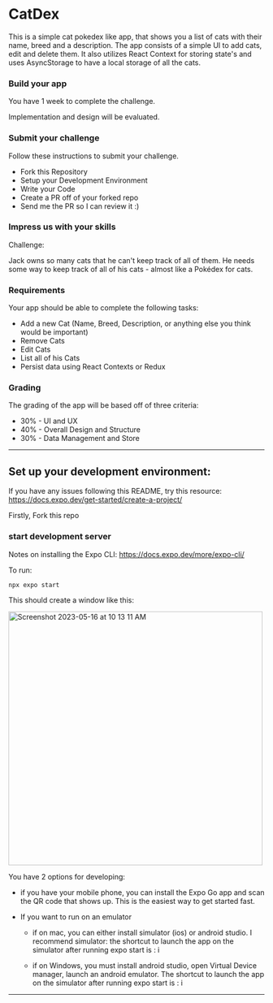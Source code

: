 # CatDex

This is a simple cat pokedex like app, that shows you a list of cats with their name, breed and a description. The app consists of a simple UI to add cats, edit and delete them. It also utilizes React Context for storing state's and uses AsyncStorage to have a local storage of all the cats.

### Build your app

You have 1 week to complete the challenge.

Implementation and design will be evaluated.

### Submit your challenge

Follow these instructions to submit your challenge.

-   Fork this Repository
-   Setup your Development Environment
-   Write your Code
-   Create a PR off of your forked repo
-   Send me the PR so I can review it :)

### Impress us with your skills

Challenge:

Jack owns so many cats that he can't keep track of all of them. He needs some way to keep track of all of his cats - almost like a Pokédex for cats.

### Requirements

Your app should be able to complete the following tasks:

-   Add a new Cat (Name, Breed, Description, or anything else you think would be important)
-   Remove Cats
-   Edit Cats
-   List all of his Cats
-   Persist data using React Contexts or Redux

### Grading

The grading of the app will be based off of three criteria:

-   30% - UI and UX
-   40% - Overall Design and Structure
-   30% - Data Management and Store

---

## Set up your development environment:

If you have any issues following this README, try this resource: https://docs.expo.dev/get-started/create-a-project/

Firstly, Fork this repo

### start development server

Notes on installing the Expo CLI: https://docs.expo.dev/more/expo-cli/

To run:

`npx expo start`

This should create a window like this:

<img width="500" alt="Screenshot 2023-05-16 at 10 13 11 AM" src="https://github.com/JasonLeviGoodison/CodingChallengeApp/assets/20760528/e24a44ff-f3b9-4bab-a1e5-ecd02f31ec7a">

You have 2 options for developing:

-   if you have your mobile phone, you can install the Expo Go app and scan the QR code that shows up.
    This is the easiest way to get started fast.
-   If you want to run on an emulator

    -   if on mac, you can either install simulator (ios) or android studio. I recommend simulator:
        the shortcut to launch the app on the simulator after running expo start is : i

    -   if on Windows, you must install android studio, open Virtual Device manager, launch an android emulator.
        The shortcut to launch the app on the simulator after running expo start is : i

---
